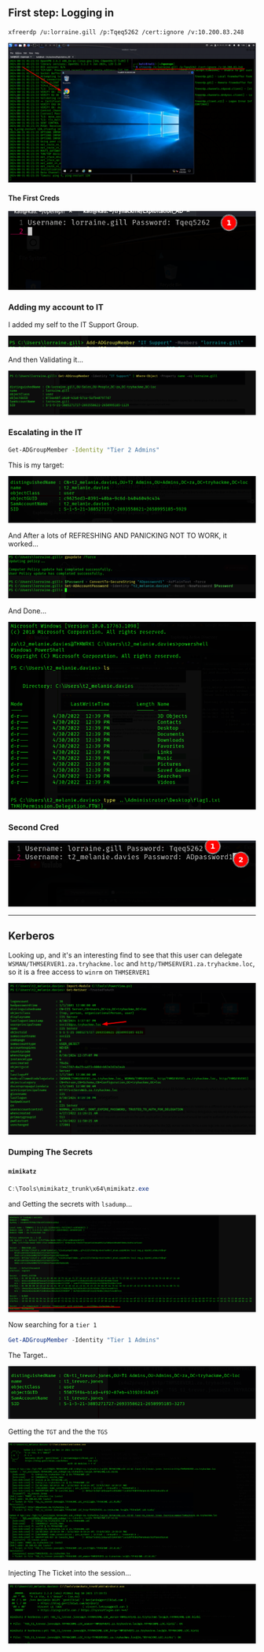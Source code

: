 
## First step: Logging in

```bash
xfreerdp /u:lorraine.gill /p:Tqeq5262 /cert:ignore /v:10.200.83.248
```

![con1.png](../../../files/photos/Exploit/con1.png)

#### The First Creds

![con1.png](../../../files/photos/Exploit/cred1.png)


### Adding my account to IT

I added my self to the IT Support Group.

![con1.png](../../../files/photos/Exploit/Groub1.png)

And then Validating it...

![con1.png](../../../files/photos/Exploit/vali.png)

### Escalating in the IT

```bash
Get-ADGroupMember -Identity "Tier 2 Admins"
```

This is my target:

![con1.png](../../../files/photos/Exploit/id1.png)

And After a lots of REFRESHING AND PANICKING NOT TO WORK, it worked...

![con1.png](../../../files/photos/Exploit/id2.png)

And Done...

![con1.png](../../../files/photos/Exploit/f1.png)

### Second Cred

![con1.png](../../../files/photos/Exploit/c2.png)

---

## Kerberos 


Looking up, and it's an interesting find to see that this user can delegate `WSMAN/THMSERVER1.za.tryhackme.loc` and `http/THMSERVER1.za.tryhackme.loc`, so it is a free access to `winrm` on `THMSERVER1`

![svc.png](../../../files/photos/Exploit/svc.png)

### Dumping The Secrets

#### `mimikatz`
```powershell
C:\Tools\mimikatz_trunk\x64\mimikatz.exe
```

and Getting the secrets with `lsadump`...

![svc.png](../../../files/photos/Exploit/lsdump.png)

Now searching for a `tier 1`
```powershell
Get-ADGroupMember -Identity "Tier 1 Admins"
```

The Target..

![svc.png](../../../files/photos/Exploit/t2.png)

Getting the `TGT` and the the `TGS`

![svc.png](../../../files/photos/Exploit/TGS.png)

Injecting The Ticket into the session...

![svc.png](../../../files/photos/Exploit/inj.png)

